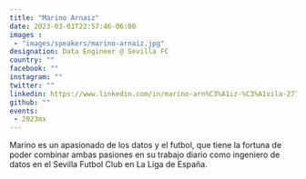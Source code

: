 ```yaml
---
title: "Marino Arnaiz"
date: 2023-03-01T22:57:46-06:00
images : 
 - "images/speakers/marino-arnaiz.jpg"
designation: Data Engineer @ Sevilla FC
country: ""
facebook: ""
instagram: ""
twitter: ""
linkedin: https://www.linkedin.com/in/marino-arn%C3%A1iz-%C3%A1vila-277333182/
github: ""
events: 
 - 2023mx
---
```


Marino es un apasionado de los datos y el futbol, que tiene la fortuna de poder combinar ambas pasiones en su trabajo diario como ingeniero de datos en el Sevilla Futbol Club en La Liga de España. 
